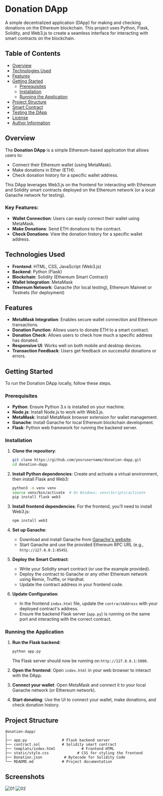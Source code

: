 # Donation DApp

A simple decentralized application (DApp) for making and checking donations on the Ethereum blockchain. This project uses Python, Flask, Solidity, and Web3.js to create a seamless interface for interacting with smart contracts on the blockchain.

## Table of Contents

- [Overview](#overview)
- [Technologies Used](#technologies-used)
- [Features](#features)
- [Getting Started](#getting-started)
  - [Prerequisites](#prerequisites)
  - [Installation](#installation)
  - [Running the Application](#running-the-application)
- [Project Structure](#project-structure)
- [Smart Contract](#smart-contract)
- [Testing the DApp](#testing-the-dapp)
- [License](#license)
- [Author Information](#author-information)

## Overview

The **Donation DApp** is a simple Ethereum-based application that allows users to:

- Connect their Ethereum wallet (using MetaMask).
- Make donations in Ether (ETH).
- Check donation history for a specific wallet address.

This DApp leverages Web3.js on the frontend for interacting with Ethereum and Solidity smart contracts deployed on the Ethereum network (or a local Ganache network for testing).

### Key Features:

- **Wallet Connection**: Users can easily connect their wallet using MetaMask.
- **Make Donations**: Send ETH donations to the contract.
- **Check Donations**: View the donation history for a specific wallet address.

## Technologies Used

- **Frontend**: HTML, CSS, JavaScript (Web3.js)
- **Backend**: Python (Flask)
- **Blockchain**: Solidity (Ethereum Smart Contract)
- **Wallet Integration**: MetaMask
- **Ethereum Network**: Ganache (for local testing), Ethereum Mainnet or Testnets (for deployment)

## Features

- **MetaMask Integration**: Enables secure wallet connection and Ethereum transactions.
- **Donation Function**: Allows users to donate ETH to a smart contract.
- **Donation Check**: Allows users to check how much a specific address has donated.
- **Responsive UI**: Works well on both mobile and desktop devices.
- **Transaction Feedback**: Users get feedback on successful donations or errors.

## Getting Started

To run the Donation DApp locally, follow these steps.

### Prerequisites

- **Python**: Ensure Python 3.x is installed on your machine.
- **Node.js**: Install Node.js to work with Web3.js.
- **MetaMask**: Install MetaMask browser extension for wallet management.
- **Ganache**: Install Ganache for local Ethereum blockchain development.
- **Flask**: Python web framework for running the backend server.

### Installation

1. **Clone the repository**:

   ```bash
   git clone https://github.com/yourusername/donation-dapp.git
   cd donation-dapp
   ```

2. **Install Python dependencies**:
   Create and activate a virtual environment, then install Flask and Web3:

   ```bash
   python3 -m venv venv
   source venv/bin/activate  # On Windows: venv\Scripts\activate
   pip install flask web3
   ```

3. **Install frontend dependencies**:
   For the frontend, you’ll need to install Web3.js:

   ```bash
   npm install web3
   ```

4. **Set up Ganache**:

   - Download and install Ganache from [Ganache's website](https://www.trufflesuite.com/ganache).
   - Start Ganache and use the provided Ethereum RPC URL (e.g., `http://127.0.0.1:8545`).

5. **Deploy the Smart Contract**:

   - Write your Solidity smart contract (or use the example provided).
   - Deploy the contract to Ganache or any other Ethereum network using Remix, Truffle, or Hardhat.
   - Update the contract address in your frontend code.

6. **Update Configuration**:
   - In the frontend `index.html` file, update the `contractAddress` with your deployed contract's address.
   - Ensure the backend Flask server (`app.py`) is running on the same port and interacting with the correct contract.

### Running the Application

1. **Run the Flask backend**:

   ```bash
   python app.py
   ```

   The Flask server should now be running on `http://127.0.0.1:5000`.

2. **Open the frontend**:
   Open `index.html` in your web browser to interact with the DApp.

3. **Connect your wallet**:
   Open MetaMask and connect it to your local Ganache network (or Ethereum network).

4. **Start donating**:
   Use the UI to connect your wallet, make donations, and check donation history.

## Project Structure

```plaintext
donation-dapp/
│
├── app.py                # Flask backend server
├── contract.sol          # Solidity smart contract
├── templats/index.html            # Frontend HTML
├── static/style.css             # CSS for styling the frontend
├── Donation.json          # Bytecode for Solidity Code
└── README.md             # Project documentation
```

## Screenshots
![01](https://github.com/user-attachments/assets/ed44b693-ef71-4725-9cf6-ca0956358c71)
![02](https://github.com/user-attachments/assets/09daa045-8024-4c65-8c04-2992a12d3a07)
